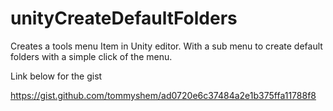 ﻿# unityCreateDefaultFolders

Creates a tools menu Item in Unity editor.
With a sub menu to create default folders with a simple click of the menu.

Link below for the gist

https://gist.github.com/tommyshem/ad0720e6c37484a2e1b375ffa11788f8
